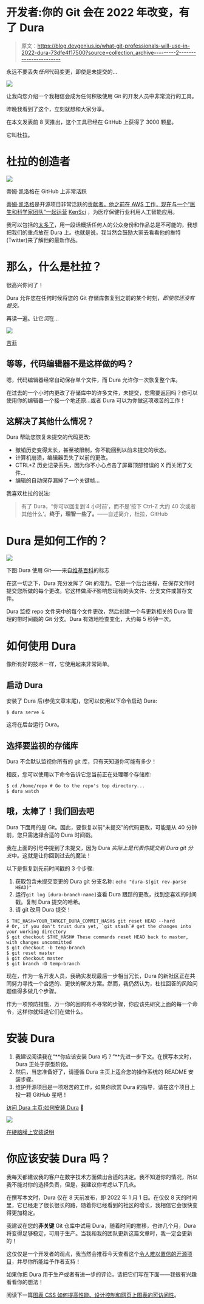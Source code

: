 # 开发者:你的 Git 会在 2022 年改变，有了 Dura

> 原文：<https://blog.devgenius.io/what-git-professionals-will-use-in-2022-dura-73dfe4f17500?source=collection_archive---------2----------------------->

永远不要丢失*任何*代码变更，即使是未提交的…

![](img/01f675f347b1c9b8440ab8c3e490c562.png)

让我向您介绍一个我相信会成为任何积极使用 Git 的开发人员中非常流行的工具。

昨晚我看到了这个，立刻就想和大家分享。

在本文发表前 8 天推出，这个工具已经在 GitHub 上获得了 3000 颗星。

它叫杜拉。

# 杜拉的创造者

![](img/a18a0cc734cdecf54902ca95be4912b2.png)

蒂姆·凯洛格在 GitHub 上非常活跃

[蒂姆·凯洛格](https://timkellogg.me)是开源项目非常活跃的[贡献者。他之前在 AWS 工作，现在与一个“医生和科学家团队”一起运营](https://github.com/tkellogg) [KenSci](https://www.kensci.com/) ，为医疗保健行业利用人工智能应用。

我可以包括的[太多了](https://timkellogg.me/blog)，用一段话概括任何人的公众身份和作品总是不可能的，我想把我们的重点放在 Dura 上。也就是说，我当然会鼓励大家去看看他的推特(Twitter)来了解他的最新作品。

# 那么，什么是杜拉？

很高兴你问了！

Dura 允许您在任何时候将您的 Git 存储库恢复到之前的某个时刻，*即使您还没有提交。*

再读一遍。让它*沉*在…

![](img/adc70c5a4b29e06cd6938a14d02b978f.png)

[吉菲](https://media.giphy.com/media/eg3f90cy2Mc6yVRWyR/giphy-downsized-large.gif)

## 等等，代码编辑器不是这样做的吗？

嗯，代码编辑器经常自动保存单个文件，而 Dura 允许你一次恢复整个库。

在过去的一个小时内更改了存储库中的许多文件，未提交，您需要返回吗？你可以使用你的编辑器一个接一个地还原…或者 Dura 可以为你做这项艰苦的工作！

## 这解决了其他什么情况？

Dura 帮助您恢复未提交的代码更改:

*   撤销历史变得太长，甚至被限制，你不能回到以前未提交的状态。
*   计算机崩溃，编辑器丢失了以前的更改。
*   CTRL+Z 历史记录丢失，因为你不小心点击了屏幕顶部错误的 X 而关闭了文件…
*   编辑的自动保存漏掉了一个关键帧…

我喜欢杜拉的说法:

> 有了 Dura，“你可以回复到‘4 小时前’，而不是‘按下 Ctrl-Z 大约 40 次或者其他什么’。**终于，理智一些了。**——自述简介，杜拉，GitHub

# Dura 是如何工作的？

![](img/195c8e2e4ad7a7d5477c36f5997c22ef.png)

下图:Dura 使用 Git——来自[维基百科](https://commons.wikimedia.org/wiki/File:Git_icon.svg)的标志

在这一切之下，Dura 充分发挥了 Git 的潜力。它是一个后台进程，在保存文件时提交您所做的每个更改。它这样做*而不*影响您现有的头文件、分支文件或暂存文件。

Dura 监控 repo 文件夹中的每个文件更改，然后创建一个与更新相关的 Dura 管理的带时间戳的 Git 分支。Dura 有效地检查变化，大约每 5 秒钟一次。

# 如何使用 Dura

像所有好的技术一样，它使用起来非常简单。

## 启动 Dura

安装了 Dura 后(参见文章末尾)，您可以使用以下命令启动 Dura:

```
$ dura serve &
```

这将在后台运行 Dura。

## 选择要监视的存储库

Dura 不会默认监视你所有的 git 库，只有天知道你可能有多少！

相反，您可以使用以下命令告诉它您当前正在处理哪个存储库:

```
$ cd /home/repo # Go to the repo's top directory...
$ dura watch
```

## 哦，太棒了！我们回去吧

Dura 下面用的是 Git。因此，要恢复以前“未提交”的代码更改，可能是从 40 分钟前，您只需选择合适的 Dura 时间戳。

我在上面的引号中提到了未提交，因为 Dura *实际上是代表你提交到 Dura git 分支*中。这就是让你回到过去的魔法！

以下是恢复到先前时间戳的 3 个步骤:

1.  获取包含未提交变更的 Dura git 分支名称:
    `echo "dura-$(git rev-parse HEAD)"`
2.  运行`git log [dura-branch-name]`查看 Dura 跟踪的更改，找到您喜欢的时间戳。复制 Dura 提交的哈希。
3.  请 git 改用 Dura 提交！

```
$ THE_HASH=YOUR_TARGET_DURA_COMMIT_HASH$ git reset HEAD --hard
# Or, if you don't trust dura yet, `git stash`# get the changes into your working directory
$ git checkout $THE_HASH# These commands reset HEAD back to master, with changes uncommitted
$ git checkout -b temp-branch
$ git reset master
$ git checkout master
$ git branch -D temp-branch
```

现在，作为一名开发人员，我确实发现最后一步相当冗长，Dura 的新社区正在共同努力寻找一个合适的、更快的解决方案。然而，我仍然认为，杜拉回答的风险问题值得多做几个步骤。

作为一项预防措施，万一你的回购有不寻常的步骤，你应该先研究上面的每一个命令，这样你就知道它们在做什么。

# 安装 Dura

1.  我建议阅读我在“**你应该安装 Dura 吗？”**先进一步下文。在撰写本文时，Dura 正处于原型阶段。
2.  然后，当您准备好了，请遵循 Dura 主页上适合您的操作系统的 README 安装步骤。
3.  维护开源项目是一项艰苦的工作，如果你欣赏 Dura 的指导，请在这个项目上投一颗 GitHub 星吧！

[访问 Dura 主页:如何安装 Dura](https://github.com/tkellogg/dura) 🤛

![](img/f6e057c10cbd41e8e2dc022a41975afe.png)

[在硬脑膜上安装说明](https://github.com/tkellogg/dura#install)

# 你应该安装 Dura 吗？

我每天都建议我的客户在数字技术方面做出合适的决定。我不知道你的情况，所以我不能对你的选择负责，但是，我建议你考虑以下几点。

在撰写本文时，Dura 仅在 8 天前发布，即 2022 年 1 月 1 日。在仅仅 8 天的时间里，它已经走了很长很长的路，随着你已经看到的社区的增长，我相信它会很快变得更加稳定。

我建议在您的**非关键** Git 仓库中试用 Dura，随着时间的推移，也许几个月，Dura 将变得足够稳定，可用于生产。当我和我的团队更新这篇文章时，我一定会更新的！

这仅仅是一个开发者的观点，我当然会推荐今天查看这个[令人难以置信的开源项目](https://github.com/tkellogg/dura)，并尽你所能给予作者支持！

如果你把 Dura 用于生产或者有进一步的评论，请把它们写在下面——我很有兴趣看看你的想法！

阅读下一篇[图表 CSS 如何提高性能、设计控制和网页上图表的可访问性](https://medium.com/@mrspencehimself/charts-css-replacing-traditional-js-charting-libraries-in-2021-f7417540c5d0)。